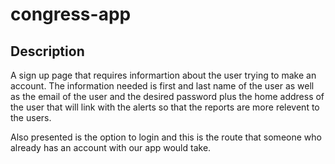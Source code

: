 # congress-app

## Description 
A sign up page that requires informartion about the user trying to make an account. The information needed is first and last name of the user as well as the email of the user and the desired password plus the home address of the user that will link with the alerts so that the reports are more relevent to the users. 

Also presented is the option to login and this is the route that someone who already has an account with our app would take. 
